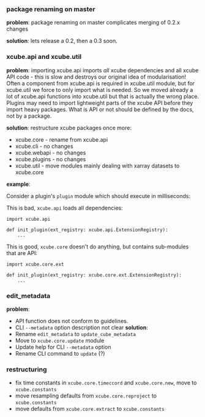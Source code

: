 ### package renaming on master

**problem**: package renaming on master complicates merging of 0.2.x changes

**solution**: lets release a 0.2, then a 0.3 soon. 

### xcube.api and xcube.util

**problem**: importing xcube.api imports *all* xcube 
dependencies and all xcube API code - this is slow and destroys our 
original idea of modularisation!
Often a component from xcube.api is required in xcube.util module, but
for xcube.util we force to only import what is needed. So we moved already 
a lot of xcube.api functions into xcube.util but that is actually 
the wrong place. Plugins may need to import lightweight parts of the 
xcube API before they import heavy packages. 
What is API or not should be defined by the docs, 
not by a package.  

**solution**: restructure xcube packages once more:
  * xcube.core - rename from xcube.api
  * xcube.cli - no changes
  * xcube.webapi - no changes
  * xcube.plugins - no changes
  * xcube.util - move modules mainly dealing with xarray datasets to xcube.core 
    
**example**: 

Consider a plugin's `plugin` module which should execute in milliseconds:

This is bad, `xcube.api` loads all dependencies:

    import xcube.api
    
    def init_plugin(ext_registry: xcube.api.ExtensionRegistry):
        ...

This is good, `xcube.core` doesn't do anything, but contains sub-modules that are API:

    import xcube.core.ext
    
    def init_plugin(ext_registry: xcube.core.ext.ExtensionRegistry):
        ...
        
        
### edit_metadata

**problem**: 
- API function does not conform to guidelines.
- CLI `--metadata` option description not clear 
**solution**:
- Rename `edit_metadata` to `update_cube_metadata`
- Move to `xcube.core.update` module
- Update help for CLI `--metadata` option
- Rename CLI command to `update` (?)


### restructuring

* fix time constants in `xcube.core.timeccord` and `xcube.core.new`, move to `xcube.constants`
* move resampling defaults from `xcube.core.reproject` to `xcube.constants`
* move defaults from `xcube.core.extract` to `xcube.constants`